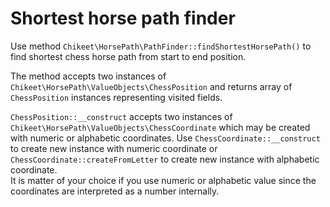 # Shortest horse path finder

Use method `Chikeet\HorsePath\PathFinder::findShortestHorsePath()` to find shortest chess horse path from start to end position.

The method accepts two instances of `Chikeet\HorsePath\ValueObjects\ChessPosition` and returns array of `ChessPosition` instances representing visited fields.

`ChessPosition::__construct` accepts two instances of `Chikeet\HorsePath\ValueObjects\ChessCoordinate` which may be created with numeric or alphabetic coordinates. Use `ChessCoordinate::__construct` to create new instance with numeric coordinate or `ChessCoordinate::createFromLetter` to create new instance with alphabetic coordinate.  
It is matter of your choice if you use numeric or alphabetic value since the coordinates are interpreted as a number internally. 

